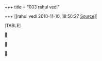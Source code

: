 +++
title = "003 rahul vedi"

+++
[[rahul vedi	2010-11-10, 18:50:27 [Source](https://groups.google.com/g/samskrita/c/cW-OXizC36U)]]



[TABLE]







